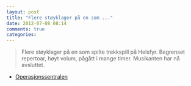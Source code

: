 ```yaml
---
layout: post
title: "Flere støyklager på en som ..."
date: 2012-07-08 08:14
comments: true
categories: 
---
```

> Flere støyklager på en som spilte trekkspill på Helsfyr. Begrenset repertoar, høyt volum, pågått i mange timer. Musikanten har nå avsluttet. 
- [Operasjonssentralen](http://twitter.com/oslopolitiops/status/221985525320519683)
